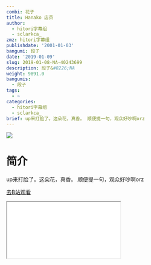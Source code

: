 ```yaml
---
combi: 花子
title: Hanako 店员
author:
  - hitori字幕组
  - sclarkca_
zmz: hitori字幕组
publishdate: '2001-01-03'
bangumi: 段子
date: '2019-01-09'
slug: 2019-01-08-NA-40243699
description: 段子&#8226;NA
weight: 9891.0
bangumis:
  - 段子
tags:
  - ~
categories:
  - hitori字幕组
  - sclarkca_
brief: up来打脸了。这朵花，真香。 顺便提一句，观众好吵啊orz
---
```

![](https://i.imgur.com/zLYtME0.jpg)
# 简介  
up来打脸了。这朵花，真香。
顺便提一句，观众好吵啊orz  

[去B站观看](https://www.bilibili.com/video/av40243699/)
<div class ="resp-container"><iframe class="testiframe" src="//player.bilibili.com/player.html?aid=40243699"", scrolling="no", allowfullscreen="true" > </iframe></div> 
